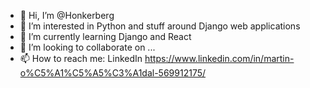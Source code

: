 - 👋 Hi, I’m @Honkerberg
- 👀 I’m interested in Python and stuff around Django web applications 
- 🌱 I’m currently learning Django and React
- 💞️ I’m looking to collaborate on ...
- 📫 How to reach me: LinkedIn https://www.linkedin.com/in/martin-o%C5%A1%C5%A5%C3%A1dal-569912175/

<!---
Honkerberg/Honkerberg is a ✨ special ✨ repository because its `README.md` (this file) appears on your GitHub profile.
You can click the Preview link to take a look at your changes.
--->
